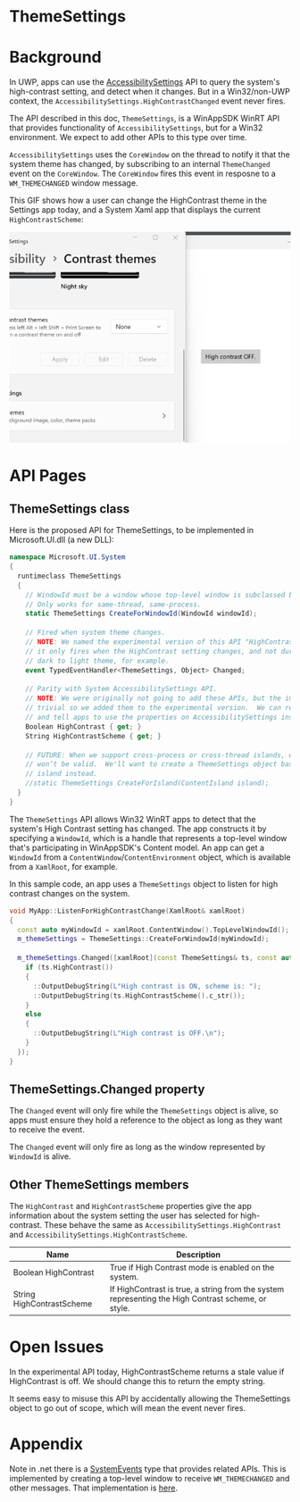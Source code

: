 ThemeSettings 
===

# Background

In UWP, apps can use the
[AccessibilitySettings](https://learn.microsoft.com/en-us/uwp/api/windows.ui.viewmanagement.accessibilitysettings?view=winrt-22621)
API to query the system's high-contrast setting, and detect when it changes.  But in a Win32/non-UWP context, the
`AccessibilitySettings.HighContrastChanged` event never fires.

The API described in this doc, `ThemeSettings`, is a WinAppSDK WinRT API that provides functionality of `AccessibilitySettings`, but for a Win32
environment.  We expect to add other APIs to this type over time.

`AccessibilitySettings` uses the `CoreWindow` on the thread to notify it that the system theme has changed, by
subscribing to an internal `ThemeChanged` event on the `CoreWindow`. The `CoreWindow` fires this event in resposne to a
`WM_THEMECHANGED` window message.

This GIF shows how a user can change the HighContrast theme in the Settings app today, and a System Xaml app that displays the current `HighContrastScheme`:

![Choosing high contast themes in the settings app](HighContrastThemes.gif)

# API Pages

## ThemeSettings class

Here is the proposed API for ThemeSettings, to be implemented in Microsoft.UI.dll (a new DLL):

``` c# (really midl3)
namespace Microsoft.UI.System
{
  runtimeclass ThemeSettings 
  {
    // WindowId must be a window whose top-level window is subclassed by WinAppSDK.
    // Only works for same-thread, same-process.
    static ThemeSettings CreateForWindowId(WindowId windowId);

    // Fired when system theme changes.
    // NOTE: We named the experimental version of this API "HighContrastChanged" because
    // it only fires when the HighContrast setting changes, and not during a change from
    // dark to light theme, for example.
    event TypedEventHandler<ThemeSettings, Object> Changed;

    // Parity with System AccessibilitySettings API.
    // NOTE: We were originally not going to add these APIs, but the implementation was
    // trivial so we added them to the experimental version.  We can remove them again
    // and tell apps to use the properties on AccessibilitySettings instead if desired.
    Boolean HighContrast { get; }
    String HighContrastScheme { get; } 

    // FUTURE: When we support cross-process or cross-thread islands, windowId
    // won’t be valid.  We'll want to create a ThemeSettings object based on an
    // island instead.
    //static ThemeSettings CreateForIsland(ContentIsland island);
  }
}

```

The `ThemeSettings` API allows Win32 WinRT apps to detect that the system's High Contrast setting
has changed.  The app constructs it by specifying a `WindowId`, which is a handle that represents
a top-level window that's participating in WinAppSDK's Content model.  An app can get a `WindowId`
from a `ContentWindow`/`ContentEnvironment` object, which is available from a `XamlRoot`, for 
example.

In this sample code, an app uses a `ThemeSettings` object to listen for high contrast changes
on the system.  

```c++
void MyApp::ListenForHighContrastChange(XamlRoot& xamlRoot) 
{
  const auto myWindowId = xamlRoot.ContentWindow().TopLevelWindowId();
  m_themeSettings = ThemeSettings::CreateForWindowId(myWindowId);

  m_themeSettings.Changed([xamlRoot](const ThemeSettings& ts, const auto&) {
    if (ts.HighContrast())
    {
      ::OutputDebugString(L"High contrast is ON, scheme is: ");
      ::OutputDebugString(ts.HighContrastScheme().c_str());
    }
    else
    {
      ::OutputDebugString(L"High contrast is OFF.\n");
    }
  });
}
```

## ThemeSettings.Changed property

The `Changed` event will only fire while the `ThemeSettings` object is alive, so apps must ensure
they hold a reference to the object as long as they want to receive the event.

The `Changed` event will only fire as long as the window represented by `WindowId` is alive.

## Other ThemeSettings members

The `HighContrast` and `HighContrastScheme` properties give the app information about the system setting the user
has selected for high-contrast.  These behave the same as `AccessibilitySettings.HighContrast` and 
`AccessibilitySettings.HighContrastScheme`.

| Name | Description |
|-|-|
| Boolean HighContrast | True if High Contrast mode is enabled on the system. |
| String HighContrastScheme | If HighContrast is true, a string from the system representing the High Contrast scheme, or style. |

# Open Issues

In the experimental API today, HighContrastScheme returns a stale value if HighContrast is off.  We should change this to return
the empty string.

It seems easy to misuse this API by accidentally allowing the ThemeSettings object to go out of scope, which will mean the event
never fires.

# Appendix

Note in .net there is a
[SystemEvents](https://learn.microsoft.com/en-us/dotnet/api/microsoft.win32.systemevents?view=dotnet-plat-ext-7.0) type
that provides related APIs.  This is implemented by creating a top-level window to receive `WM_THEMECHANGED` and other
messages.  That implementation is
[here](https://github.com/microsoft/referencesource/blob/5697c29004a34d80acdaf5742d7e699022c64ecd/System/compmod/microsoft/win32/SystemEvents.cs).

